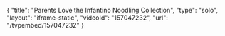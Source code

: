 {
    "title": "Parents Love the Infantino Noodling Collection",
    "type": "solo",
    "layout": "iframe-static",
    "videoId": "157047232",
    "url": "\/tvpembed\/157047232"
}